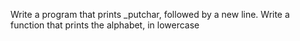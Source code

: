 Write a program that prints _putchar, followed by a new line.
Write a function that prints the alphabet, in lowercase
